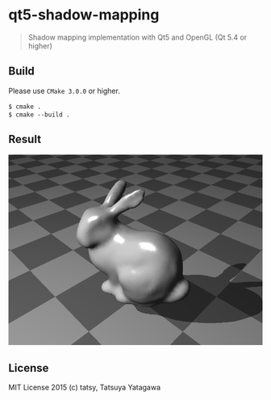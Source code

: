 qt5-shadow-mapping
===

> Shadow mapping implementation with Qt5 and OpenGL (Qt 5.4 or higher)

## Build

Please use ```CMake 3.0.0``` or higher.

```shell
$ cmake .
$ cmake --build .
```

## Result

![Result](./results/result.png)

## License

MIT License 2015 (c) tatsy, Tatsuya Yatagawa
